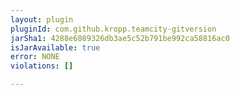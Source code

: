 ```yaml
---
layout: plugin
pluginId: com.github.kropp.teamcity-gitversion
jarSha1: 4288e6089326db3ae5c52b791be992ca58816ac0
isJarAvailable: true
error: NONE
violations: []

---
```

